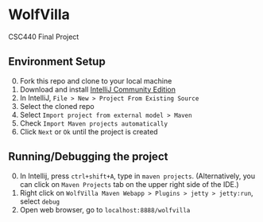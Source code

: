 # WolfVilla
CSC440 Final Project

## Environment Setup
0. Fork this repo and clone to your local machine
1. Download and install [IntelliJ Community Edition](https://www.jetbrains.com/idea/download/)
2. In IntelliJ, `File > New > Project From Existing Source`
3. Select the cloned repo
4. Select `Import project from external model > Maven`
5. Check `Import Maven projects automatically`
6. Click `Next` or `Ok` until the project is created

## Running/Debugging the project
0. In Intellij, press `ctrl+shift+A`, type in `maven projects`. (Alternatively, you can click on `Maven Projects` tab on the upper right side of the IDE.)
1. Right click on `WolfVilla Maven Webapp > Plugins > jetty > jetty:run`, select `debug`
2. Open web browser, go to `localhost:8888/wolfvilla`
